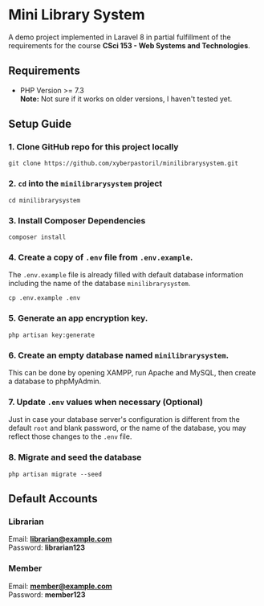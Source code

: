 # Mini Library System
 
A demo project implemented in Laravel 8 in partial fulfillment of the requirements for the course **CSci 153 - Web Systems and Technologies**.

## Requirements
- PHP Version >= 7.3<br>
**Note:** Not sure if it works on older versions, I haven't tested yet.

## Setup Guide
### 1. Clone GitHub repo for this project locally
```
git clone https://github.com/xyberpastoril/minilibrarysystem.git
```
### 2. `cd` into the `minilibrarysystem` project
```
cd minilibrarysystem
```
### 3. Install Composer Dependencies
```
composer install
```
### 4. Create a copy of `.env` file from `.env.example`. 
The `.env.example` file is already filled with default database information including the name of the database `minilibrarysystem`.
```
cp .env.example .env
```
### 5. Generate an app encryption key.
```
php artisan key:generate
```
### 6. Create an empty database named `minilibrarysystem`.
This can be done by opening XAMPP, run Apache and MySQL, then create a database to phpMyAdmin.
### 7. Update `.env` values when necessary (Optional)
Just in case your database server's configuration is different from the default `root` and blank password, or the name of the database, you may reflect those changes to the `.env` file.
### 8. Migrate and seed the database
```
php artisan migrate --seed
```
## Default Accounts
### Librarian
Email: **librarian@example.com**<br>
Password: **librarian123**

### Member
Email: **member@example.com**<br>
Password: **member123**
